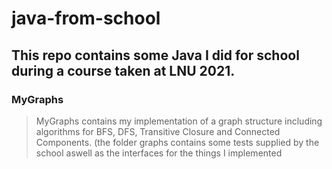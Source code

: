 # java-from-school

## This repo contains some Java I did for school during a course taken at LNU 2021.

### 


### MyGraphs

> MyGraphs contains my implementation of a graph structure including algorithms for BFS, DFS, Transitive Closure and Connected Components.
> (the folder graphs contains some tests supplied by the school aswell as the interfaces for the things I implemented

